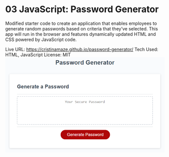 # 03 JavaScript: Password Generator

Modified starter code to create an application that enables employees to generate random passwords based on criteria that they’ve selected. This app will run in the browser and features dynamically updated HTML and CSS powered by JavaScript code.

Live URL: https://cristinamaze.github.io/password-generator/
Tech Used: HTML, JavaScript
License: MIT
![](webpage-screenshot.png)
